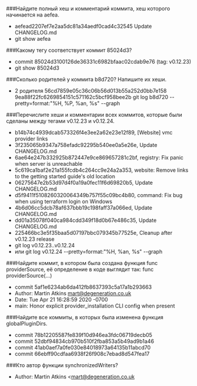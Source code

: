 ###Найдите полный хеш и комментарий коммита, хеш которого начинается на aefea.
* aefead2207ef7e2aa5dc81a34aedf0cad4c32545   Update CHANGELOG.md
* git show aefea

###Какому тегу соответствует коммит 85024d3?
* commit 85024d3100126de36331c6982bfaac02cdab9e76 (tag: v0.12.23)
* git show 85024d3

###Сколько родителей у коммита b8d720? Напишите их хеши.
* 2 родителя 56cd7859e05c36c06b56d013b55a252d0bb7e158 9ea88f22fc6269854151c571162c5bcf958bee2b
git log b8d720 --pretty=format:"%H, %P, %an, %s" --graph

###Перечислите хеши и комментарии всех коммитов, которые были сделаны между тегами v0.12.23 и v0.12.24.
* b14b74c4939dcab573326f4e3ee2a62e23e12f89, [Website] vmc provider links
* 3f235065b9347a758efadc92295b540ee0a5e26e, Update CHANGELOG.md
* 6ae64e247b332925b872447e9ce869657281c2bf, registry: Fix panic when server is unreachable
* 5c619ca1baf2e21a155fcdb4c264cc9e24a2a353, website: Remove links to the getting started guide's old location
* 06275647e2b53d97d4f0a19a0fec11f6d69820b5, Update CHANGELOG.md
* d5f9411f5108260320064349b757f55c09bc4b80, command: Fix bug when using terraform login on Windows
* 4b6d06cc5dcb78af637bbb19c198faff37a066ed, Update CHANGELOG.md
* dd01a35078f040ca984cdd349f18d0b67e486c35, Update CHANGELOG.md
* 225466bc3e5f35baa5d07197bbc079345b77525e, Cleanup after v0.12.23 release
* git log v0.12.23..v0.12.24
* или git log v0.12.24 --pretty=format:"%H, %an, %s" --graph


###Найдите коммит, в котором была создана функция func providerSource, её определение в коде выглядит так: func providerSource(...)
* commit 5af1e6234ab6da412fb8637393c5a17a1b293663
* Author: Martin Atkins <mart@degeneration.co.uk>
* Date:   Tue Apr 21 16:28:59 2020 -0700
* main: Honor explicit provider_installation CLI config when present


###Найдите все коммиты, в которых была изменена функция globalPluginDirs.
* commit 78b12205587fe839f10d946ea3fdc06719decb05
* commit 52dbf94834cb970b510f2fba853a5b49ad9b1a46
* commit 41ab0aef7a0fe030e84018973a64135b11abcd70
* commit 66ebff90cdfaa6938f26f908c7ebad8d547fea17

###Кто автор функции synchronizedWriters?
* Author: Martin Atkins <mart@degeneration.co.uk

